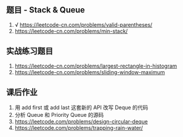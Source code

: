 ## 题目 - Stack & Queue

1. √ https://leetcode-cn.com/problems/valid-parentheses/
2. https://leetcode-cn.com/problems/min-stack/

## 实战练习题目

1. https://leetcode-cn.com/problems/largest-rectangle-in-histogram
2. https://leetcode-cn.com/problems/sliding-window-maximum

## 课后作业

1. 用 add first 或 add last 这套新的 API 改写 Deque 的代码
2. 分析 Queue 和 Priority Queue 的源码
3. https://leetcode.com/problems/design-circular-deque
4. https://leetcode.com/problems/trapping-rain-water/

